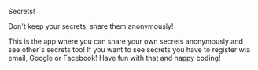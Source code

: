 Secrets!
 
Don't keep your secrets, share them anonymously!



This is the app where you can share your own secrets anonymously and see other`s secrets too!
If you want to see secrets you have to register wia email, Google or Facebook!
Have fun with that and happy coding!
